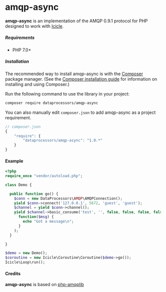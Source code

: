 # amqp-async #

<!-- build status -->

**amqp-async** is an implementation of the AMQP 0.9.1 protocol for PHP designed to work with [Icicle](https://github.com/icicleio/icicle).


##### Requirements

- PHP 7.0+

##### Installation


The recommended way to install amqp-async is with the [Composer](http://getcomposer.org/) package manager. (See the [Composer installation guide](https://getcomposer.org/doc/00-intro.md) for information on installing and using Composer.)

Run the following command to use the library in your project: 

```bash
composer require dataprocessors/amqp-async
```

You can also manually edit `composer.json` to add amqp-async as a project requirement.

```js
// composer.json
{
    "require": {
        "dataprocessors/amqp-async": "1.0.*"
    }
}
```

#### Example

```php
<?php
require_once "vendor/autoload.php";

class Demo {

  public function go() {
    $conn = new DataProcessors\AMQP\AMQPConnection();
    yield $conn->connect('127.0.0.1', 5672, 'guest', 'guest');
    $channel = yield $conn->channel();
    yield $channel->basic_consume('test', '', false, false, false, false,
      function($msg) {
        echo "Got a message\n";
      }
    );
  }

}

$demo = new Demo();
$coroutine = new Icicle\Coroutine\Coroutine($demo->go());
Icicle\Loop\run();
```

#### Credits

**amqp-async** is based on [php-amqplib](https://github.com/videlalvaro/php-amqplib)